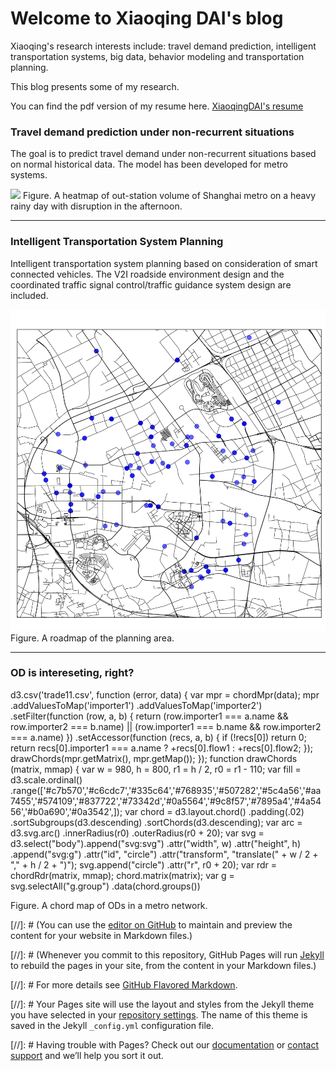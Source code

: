 # Welcome to Xiaoqing DAI's blog

Xiaoqing's research interests include: travel demand prediction, intelligent transportation systems, big data, behavior modeling and transportation planning.

This blog presents some of my research. 

You can find the pdf version of my resume here. [XiaoqingDAI's resume](XiaoqingDAI_resume_201806acdemic_final.pdf)

### Travel demand prediction under non-recurrent situations 


The goal is to predict travel demand under non-recurrent situations based on normal historical data. The model has been developed for metro systems. 


![](heatmap130913.gif)
Figure. A heatmap of out-station volume of Shanghai metro on a heavy rainy day with disruption in the afternoon.

---

### Intelligent Transportation System Planning


Intelligent transportation system planning based on consideration of smart connected vehicles. The V2I roadside environment design and the coordinated traffic signal control/traffic guidance system design are included.

![](anting_roadmap.png)
Figure. A roadmap of the planning area.

---

### OD is intereseting, right?

<div id="tooltip">

</div>


d3.csv('trade11.csv', function (error, data) { var mpr = chordMpr(data);
mpr .addValuesToMap('importer1') .addValuesToMap('importer2')
.setFilter(function (row, a, b) { return (row.importer1 === a.name &&
row.importer2 === b.name) || (row.importer1 === b.name && row.importer2
=== a.name) }) .setAccessor(function (recs, a, b) { if (\!recs\[0\])
return 0; return recs\[0\].importer1 === a.name ? +recs\[0\].flow1 :
+recs\[0\].flow2; }); drawChords(mpr.getMatrix(), mpr.getMap()); });
function drawChords (matrix, mmap) { var w = 980, h = 800, r1 = h / 2,
r0 = r1 - 110; var fill = d3.scale.ordinal()
.range(\['\#c7b570','\#c6cdc7','\#335c64','\#768935','\#507282','\#5c4a56','\#aa7455','\#574109','\#837722','\#73342d','\#0a5564','\#9c8f57','\#7895a4','\#4a5456','\#b0a690','\#0a3542',\]);
var chord = d3.layout.chord() .padding(.02)
.sortSubgroups(d3.descending) .sortChords(d3.descending); var arc =
d3.svg.arc() .innerRadius(r0) .outerRadius(r0 + 20); var svg =
d3.select("body").append("svg:svg") .attr("width", w) .attr("height", h)
.append("svg:g") .attr("id", "circle") .attr("transform", "translate(" +
w / 2 + "," + h / 2 + ")"); svg.append("circle") .attr("r", r0 + 20);
var rdr = chordRdr(matrix, mmap); chord.matrix(matrix); var g =
svg.selectAll("g.group") .data(chord.groups())



Figure. A chord map of ODs in a metro network.

[//]: # (You can use the [editor on GitHub](https://github.com/XiaoqingDai/XiaoqingDai.github.io/edit/master/index.md) to maintain and preview the content for your website in Markdown files.)

[//]: # (Whenever you commit to this repository, GitHub Pages will run [Jekyll](https://jekyllrb.com/) to rebuild the pages in your site, from the content in your Markdown files.)

[//]: # For more details see [GitHub Flavored Markdown](https://guides.github.com/features/mastering-markdown/).

[//]: # Your Pages site will use the layout and styles from the Jekyll theme you have selected in your [repository settings](https://github.com/XiaoqingDai/XiaoqingDai.github.io/settings). The name of this theme is saved in the Jekyll `_config.yml` configuration file.

[//]: # Having trouble with Pages? Check out our [documentation](https://help.github.com/categories/github-pages-basics/) or [contact support](https://github.com/contact) and we’ll help you sort it out.
